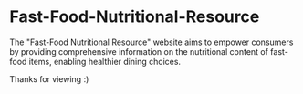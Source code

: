 # Fast-Food-Nutritional-Resource
The "Fast-Food Nutritional Resource" website aims to empower consumers by providing  comprehensive information on the nutritional content of fast-food items, enabling healthier  dining choices.

Thanks for viewing :)